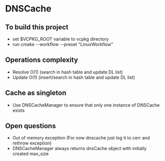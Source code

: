 # DNSCache
## To build this project 
- set $VCPKG_ROOT variable to vcpkg directory
- run cmake --workflow --preset "LinuxWorkflow"
## Operations complexity
- Resolve O(1) (search in hash table and update DL list)
- Update O(1) (insert/search in hash table and update DL list)
## Cache as singleton
- Use DNSCacheManager to ensure that only one instance of DNSCache exists
## Open questions
- Out of memory exception (For now dnscache just log it to cerr and rethrow exception)
- DNSCacheManager always returns dnsCache object with initially created max_size
